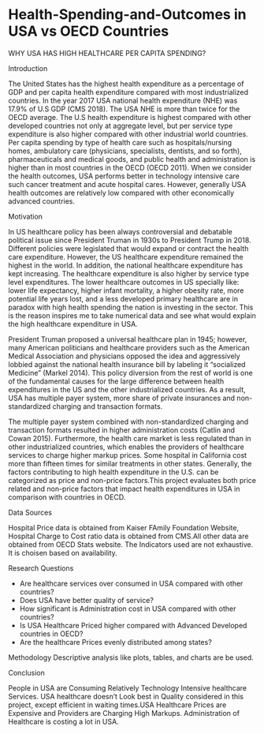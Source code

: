 # Health-Spending-and-Outcomes in USA vs OECD Countries

WHY USA HAS HIGH HEALTHCARE PER CAPITA SPENDING?

Introduction

The United States has the highest health expenditure as a percentage of GDP and per capita health expenditure compared with most industrialized countries. In the year 2017 USA national health expenditure (NHE) was 17.9% of U.S GDP (CMS 2018). The USA NHE is more than twice for the OECD average.  The U.S health expenditure is highest compared with other developed countries not only at aggregate level, but per service type expenditure is also higher compared with other industrial world countries.  Per capita spending by type of health care such as hospitals/nursing homes, ambulatory care (physicians, specialists, dentists, and so forth), pharmaceuticals and medical goods, and public health and administration is higher than in most countries in the OECD (OECD  2011). When we consider the health outcomes, USA performs better in technology intensive care such cancer treatment and acute hospital cares. However, generally USA health outcomes are relatively low compared with other economically advanced countries. 

Motivation

In US healthcare policy has been always controversial and debatable political issue since President Truman in 1930s to President Trump in 2018. Different policies were legislated that would expand or contract the health care expenditure. However, the US healthcare expenditure remained the highest in the world.  In addition, the national healthcare expenditure has kept increasing.  The healthcare expenditure is also higher by service type level expenditures. The lower healthcare outcomes in US specially like: lower life expectancy, higher infant mortality, a higher obesity rate, more potential life years lost, and a less developed primary healthcare are in paradox with high health spending the nation is investing in the sector.  This is the reason inspires me to take numerical data and see what would explain the high healthcare expenditure in USA. 

President Truman proposed a universal healthcare plan in 1945; however, many American politicians and healthcare providers such as the American Medical Association and physicians opposed the idea and aggressively lobbied against the national health insurance bill by labeling it “socialized Medicine” (Markel 2014).  This policy diversion from the rest of world is one of the fundamental causes for the large difference between health expenditures in the US and the other industrialized countries. As a result, USA has multiple payer system, more share of private insurances and non-standardized charging and transaction formats.

The multiple payer system combined with non-standardized charging and transaction formats resulted in higher administration costs (Catlin and Cowan 2015). Furthermore, the health care market is less regulated than in other industrialized countries, which enables the providers of healthcare services to charge higher markup prices.  Some hospital in California cost more than fifteen times for similar treatments in other states. Generally, the factors contributing to high health expenditure in the U.S. can be categorized as price and non-price factors.This project evaluates both price related and non-price   factors that impact health expenditures in USA in comparison with countries in OECD.  

Data Sources

Hospital Price data is obtained from Kaiser FAmily Foundation Website, Hospital Charge to Cost ratio data is obtained from CMS.All other data are obtained from OECD Stats website. The Indicators used are not exhaustive. It is choisen  based on availability. 

Research Questions
-	Are healthcare services over consumed in USA compared with other countries?
-	Does USA have better quality of service?
-	How significant is Administration cost in USA compared with other countries?
-	Is USA Healthcare Priced higher compared with Advanced Developed countries in OECD?
-	Are the healthcare Prices evenly distributed among states?

Methodology 
Descriptive analysis like plots, tables, and charts are be used. 

Conclusion 

People in USA  are Consuming Relatively Technology Intensive healthcare Services. USA healthcare doesn’t Look best in Quality considered in this project, except efficient in waiting times.USA Healthcare Prices are Expensive and Providers are Charging  High Markups. Administration of Healthcare is costing a lot in USA.
